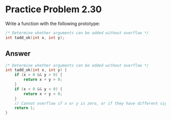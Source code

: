 # Practice Problem 2.30

Write a function with the following prototype:

```c
/* Determine whether arguments can be added without overflow */
int tadd_ok(int x, int y);
```

## Answer

```c
/* Determine whether arguments can be added without overflow */
int tadd_ok(int x, int y) {
    if (x > 0 && y > 0) {
        return x + y > 0;
    }
    if (x < 0 && y < 0) {
        return x + y < 0;
    }
    // Cannot overflow if x or y is zero, or if they have different signs.
    return 1;
}
```
